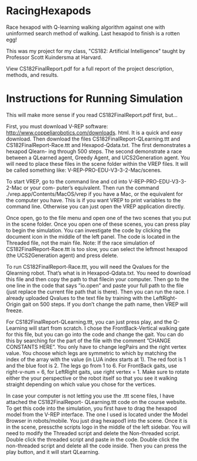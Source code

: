 # RacingHexapods
Race hexapod with Q-learning walking algorithm against one with uninformed search method of walking. Last hexapod to finish is a rotten egg!

This was my project for my class, "CS182: Artificial Intelligence" taught by Professor Scott Kuindersma at Harvard.

View CS182FinalReport.pdf for a full report of the project description, methods, and results.

# Instructions for Running Simulation

This will make more sense if you read CS182FinalReport.pdf first, but...

First, you must download V-REP software: http://www.coppeliarobotics.com/downloads.
html. It is a quick and easy download. Then download the files CS182FinalReport-QLearning.ttt and CS182FinalReport-Race.ttt and Hexapod-Qdata.txt. The first demonstrates a hexapod Qlearn- ing through 500 steps. The second demonstrate a race between a QLearned agent, Greedy Agent, and UCS2Generation agent. You will need to place these files in the scene folder within the VREP files. It will be called something like: V-REP-PRO-EDU-V3-3-2-Mac/scenes.

To start VREP, go to the command line and cd into V-REP-PRO-EDU-V3-3-2-Mac or your com- puter’s equivalent. Then run the command ./vrep.app/Contents/MacOS/vrep if you have a Mac, or the equivalent for the computer you have. This is if you want VREP to print variables to the command line. Otherwise you can just open the VREP application directly.

Once open, go to the file menu and open one of the two scenes that you put in the scene folder. Once you open one of these scenes, you can press play to begin the simulation. You can investigate the code by clicking the document icon in the middle of the left panel. The code is located in the Threaded file, not the main file. Note: If the race simulation of CS182FinalReport-Race.ttt is too slow, you can select the leftmost hexapod (the UCS2Generation agent) and press delete.

To run CS182FinalReport-Race.ttt, you will need the Qvalues for the Qlearning robot. That’s what is in Hexapod-Qdata.txt. You need to download this file and then copy the path to that filecin your computer. Then go to the one line in the code that says ”io.open” and paste your full path to the file (just replace the current file path that is there). Then you can run the race. I already uploaded Qvalues to the text file by training with the LeftRight-Origin gait on 500 steps. If you don’t change the path name, then VREP will freeze.

For CS182FinalReport-QLearning.ttt, you can just press play, and the Q-Learning will start from scratch. I chose the FrontBack-Vertical walking gate for this file, but you can go into the code and change the gait. You can do this by searching for the part of the file with the comment ”CHANGE CONSTANTS HERE”. You only have to change legPairs and the right vertex value. You choose which legs are symmetric to which by matching the index of the array with the value (in LUA index starts at 1). The red foot is 1 and the blue foot is 2. The legs go from 1 to 6. For FrontBack gaits, use right-v-num = 6, for LeftRight gaits, use right vertex = 1. Make sure to rotate either the your perspective or the robot itself so that you see it walking straight depending on which value you chose for the vertices.

In case your computer is not letting you use the .ttt scene files, I have attached the CS182FinalReport- QLearning.ttt code on the course website. To get this code into the simulation, you first have to drag the hexapod model from the V-REP interface. The one I used is located under the Model Browser in robots/mobile. You just drag hexapod1 into the scene. Once it is in the scene, presscthe scripts logo in the middle of the left sidebar. You will need to modify the Threaded script and delete the Non-threaded script. Double click the threaded script and paste in the code. Double click the non-threaded script and delete all the code inside. Then you can press the play button, and it will start QLearning.

